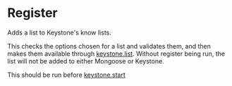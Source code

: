 # Register

Adds a list to Keystone's know lists.

This checks the options chosen for a list and validates them, and then makes them available through [keystone.list](/api/methods/list). Without register being run, the list will not be added to either Mongoose or Keystone.

This should be run before [keystone.start](/api/methods/start)
